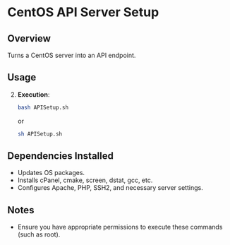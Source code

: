 # CentOS API Server Setup

## Overview
Turns a CentOS server into an API endpoint.

## Usage
2. **Execution**:
    ```bash
    bash APISetup.sh
    ```
    or
    ```bash
    sh APISetup.sh
    ```

## Dependencies Installed
- Updates OS packages.
- Installs cPanel, cmake, screen, dstat, gcc, etc.
- Configures Apache, PHP, SSH2, and necessary server settings.

## Notes
- Ensure you have appropriate permissions to execute these commands (such as root).
